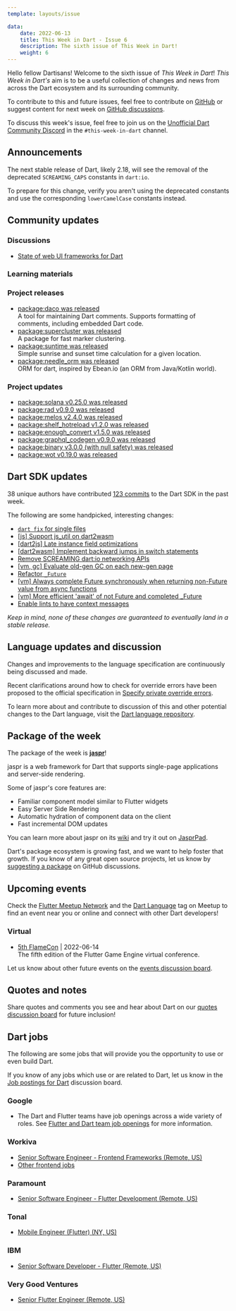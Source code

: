 ```yaml
---
template: layouts/issue

data:
    date: 2022-06-13
    title: This Week in Dart - Issue 6
    description: The sixth issue of This Week in Dart!
    weight: 6
---
```


Hello fellow Dartisans!
Welcome to the sixth issue of _This Week in Dart_!
_This Week in Dart's_ aim is to be a useful collection of changes and news
from across the Dart ecosystem and its surrounding community.

To contribute to this and future issues,
feel free to contribute on [GitHub][]
or suggest content for next week on [GitHub discussions][].

To discuss this week's issue,
feel free to join us on the [Unofficial Dart Community Discord][]
in the `#this-week-in-dart` channel.

## Announcements

The next stable release of Dart, likely 2.18,
will see the removal of the deprecated `SCREAMING_CAPS` constants in `dart:io`.

To prepare for this change,
verify you aren't using the deprecated constants 
and use the corresponding `lowerCamelCase` constants instead.


## Community updates



### Discussions

* [State of web UI frameworks for Dart](https://www.reddit.com/r/dartlang/comments/v7ye0o/state_of_web_ui_frameworks_for_dart/)

### Learning materials


### Project releases

* [package:daco was released](https://pub.dev/packages/daco)<br>
  A tool for maintaining Dart comments.
  Supports formatting of comments,
  including embedded Dart code.
* [package:supercluster was released](https://pub.dev/packages/supercluster)<br>
  A package for fast marker clustering.
* [package:suntime was released](https://pub.dev/packages/suntime)<br>
  Simple sunrise and sunset time calculation for a given location.
* [package:needle_orm was released](https://pub.dev/packages/needle_orm)<br>
  ORM for dart, inspired by Ebean.io (an ORM from Java/Kotlin world).
  

### Project updates

* [package:solana v0.25.0 was released](https://pub.dev/packages/solana/changelog#0250)
* [package:rad v0.9.0 was released](https://pub.dev/packages/rad/changelog#090)
* [package:melos v2.4.0 was released](https://pub.dev/packages/melos/changelog#240)
* [package:shelf_hotreload v1.2.0 was released](https://pub.dev/packages/shelf_hotreload/changelog#120)
* [package:enough_convert v1.5.0 was released](https://pub.dev/packages/enough_convert/changelog#150)
* [package:graphql_codegen v0.9.0 was released](https://pub.dev/packages/graphql_codegen/changelog#090)
* [package:binary v3.0.0 (with null safety) was released](https://pub.dev/packages/binary/changelog#300)
* [package:wot v0.19.0 was released](https://pub.dev/packages/dart_wot/changelog#0190)


## Dart SDK updates

38 unique authors have contributed
[123 commits](https://github.com/dart-lang/sdk/compare/633822fe73804f6980a18ed87056876f78c9f4b6...1b9554d481ab61ab4c9196e0d2af5628987ae34d)
to the Dart SDK in the past week.

The following are some handpicked, interesting changes:

* [`dart fix` for single files](https://github.com/dart-lang/sdk/commit/467a1b05c03878fa9f94779a3af18dcf368254da)
* [[js] Support js_util on dart2wasm](https://github.com/dart-lang/sdk/commit/d872e74a6dcc6e241b0e7ff01d3f254909aaf45d)
* [[dart2js] Late instance field optimizations](https://github.com/dart-lang/sdk/commit/6384eceedc3a947f8dfc44681fd0fe84b1930f1f)
* [[dart2wasm] Implement backward jumps in switch statements](https://github.com/dart-lang/sdk/commit/1456af7b977e3d5fcc4f12569c990b938b01a284)
* [Remove SCREAMING dart:io networking APIs](https://github.com/dart-lang/sdk/commit/abfdc3d50f6cf66165767da8df4f681a68467178)
* [[vm, gc] Evaluate old-gen GC on each new-gen page](https://github.com/dart-lang/sdk/commit/88ca1e95b8fd4b756fd7be773a44745300b12c41)
* [Refactor `_Future`](https://github.com/dart-lang/sdk/commit/69f32d6ad7e724e3148cb2eb6601e63165e76ad3)
* [[vm] Always complete Future synchronously when returning non-Future value from async functions](https://github.com/dart-lang/sdk/commit/213ae5429b9efb4cdaad40619b3b037a38be5013)
* [[vm] More efficient 'await' of not Future and completed _Future](https://github.com/dart-lang/sdk/commit/6b3d1752fad1a2980e8c51ef6033d98061362a04)
* [Enable lints to have context messages](https://github.com/dart-lang/sdk/commit/02049223fd4f8787feed3a9ff4868e6e7704d54b)

_Keep in mind, none of these changes are guaranteed to
eventually land in a stable release._


## Language updates and discussion

Changes and improvements to the language specification
are continuously being discussed and made.

Recent clarifications around how to check for override errors
have been proposed to the official specification in
[Specify private override errors][2283].

To learn more about and contribute to discussion
of this and other potential changes to the Dart language,
visit the [Dart language repository][].

[2283]: https://github.com/dart-lang/language/pull/2283

 
## Package of the week

The package of the week is [**jaspr**](https://pub.dev/packages/jaspr)!

jaspr is a web framework for Dart 
that supports single-page applications and server-side rendering.

Some of jaspr's core features are:

* Familiar component model similar to Flutter widgets
* Easy Server Side Rendering
* Automatic hydration of component data on the client
* Fast incremental DOM updates

You can learn more about jaspr on its [wiki][jaspr-wiki]
and try it out on [JasprPad][].

Dart's package ecosystem is growing fast,
and we want to help foster that growth.
If you know of any great open source projects,
let us know by [suggesting a package][] on GitHub discussions.

[jaspr-wiki]: https://github.com/schultek/jaspr/wiki
[JasprPad]: https://jasprpad.schultek.de/


## Upcoming events

Check the [Flutter Meetup Network][]
and the [Dart Language][Dart Meetup] tag on Meetup
to find an event near you or online and
connect with other Dart developers!

### Virtual

* [5th FlameCon][flamecon] | 2022-06-14<br>
  The fifth edition of the Flutter Game Engine virtual conference.

Let us know about other future events on
the [events discussion board][].

[flamecon]: https://www.meetup.com/FlameCon/events/286425957/

## Quotes and notes

Share quotes and comments you see and hear about Dart
on our [quotes discussion board][] for future inclusion!


## Dart jobs

The following are some jobs that will provide you the opportunity
to use or even build Dart.

If you know of any jobs which use or are related to Dart,
let us know in the [Job postings for Dart][] discussion board.

### Google

- The Dart and Flutter teams have job openings across a wide variety of roles.
  See [Flutter and Dart team job openings][] for more information.

### Workiva

- [Senior Software Engineer - Frontend Frameworks (Remote, US)](https://workiva.wd1.myworkdayjobs.com/en-US/careers/job/Senior-Software-Engineer---Frontend-Frameworks_R5084)
- [Other frontend jobs](https://workiva.wd1.myworkdayjobs.com/en-US/careers?q=frontend)

### Paramount

- [Senior Software Engineer - Flutter Development (Remote, US)](https://careers.viacomcbs.com/job/New-York-Senior-SWE-Flutter-Development-NY-10036/882329700)

### Tonal

- [Mobile Engineer (Flutter) (NY, US)](https://jobs.lever.co/tonal/b47beb5f-ad20-4bdf-b28d-f1c3bf2273de)

### IBM

- [Senior Software Developer - Flutter (Remote, US)](https://careers.ibm.com/job/15419705/senior-software-developer-flutter-remote)

### Very Good Ventures

- [Senior Flutter Engineer (Remote, US)](https://apply.workable.com/very-good-ventures/j/9DB5DCF67F/)


[Dart language repository]: https://github.com/dart-lang/language
[Flutter Meetup Network]: https://www.meetup.com/pro/flutter
[Dart Meetup]: https://www.meetup.com/topics/dart-language/
[Flutter and Dart team job openings]: https://dart.dev/jobs
[GitHub]: https://github.com/parlough/thisweekindart
[GitHub discussions]: https://github.com/parlough/thisweekindart/discussions
[events discussion board]: https://github.com/parlough/thisweekindart/discussions/5
[quotes discussion board]: https://github.com/parlough/thisweekindart/discussions/3
[suggesting a package]: https://github.com/parlough/thisweekindart/discussions/2
[Job postings for Dart]: https://github.com/parlough/thisweekindart/discussions/4
[Unofficial Dart Community Discord]: https://discord.gg/Qt6DgfAWWx

